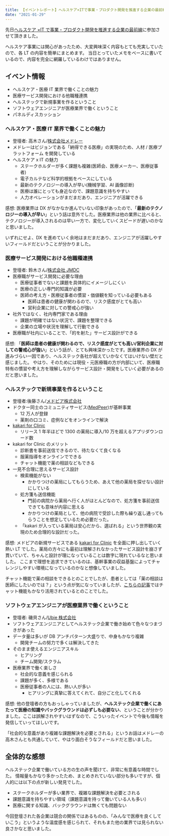```yaml
---
title: 【イベントレポート】ヘルスケア×ITで事業・プロダクト開発を推進する企業の最前線
date: "2021-01-29"
---
```


先日[ヘルスケア ×IT で事業・プロダクト開発を推進する企業の最前線](https://hsd.connpass.com/event/199258/)に参加させて頂きました。

ヘルスケア事業には関心があったため、大変興味深く内容もとても充実していたので、各 LT の内容を簡単にまとめます。
当日とっていたメモをベースに書いているので、内容を完全に網羅しているわけではありません。

## イベント情報

- ヘルスケア・医療 IT 業界で働くことの魅力
- 医療サービス開発における他職種連携
- ヘルステックで新規事業を作るということ
- ソフトウェアエンジニアが医療業界で働くということ
- パネルディスカッション

### ヘルスケア・医療 IT 業界で働くことの魅力

- 登壇者: 高木さん/[株式会社メドレー](https://www.medley.jp/about/)
- メドレーはビジョンである「納得できる医療」の実現のため、人材 / 医療プラットフォーム を開発している
- ヘルスケア x IT の魅力
  - ステークホルダーが多く課題も複雑(医師会、医療メーカー、医療従事者)
  - 電子カルテなど科学的根拠をベースにしている
  - 最新のテクノロジーの導入が早い(機械学習、AI 画像診断)
  - 医療は誰にとっても身近なので、課題意識を持ちやすい
  - 人力オペレーションがまだまだあり、エンジニアが活躍できる

感想:
医療業界は DX がなかなか進んでいない印象があったので、「**最新のテクノロジーの導入が早い**」という話は意外でした。医療業界は他の業界に比べると、テクノロジーが導入されるのは早い一方で、変化していくスピードが遅いのかなと思いました。

いずれにせよ、DX を進めていく余地はまだまだあり、エンジニアが活躍しやすいフィールドだということが分かりました。

### 医療サービス開発における他職種連携

- 登壇者: 鈴木さん/[株式会社 JMDC](https://www.jmdc.co.jp/profile/)
- 医療職がサービス開発に必要な理由
  - 医療従事者でないと課題を具体的にイメージしにくい
  - 医療の正しい専門的知識が必要
  - 医師の考え方・医療従事者の慣習・価値観を知っている必要もある
    - 医師は患者の健康が関わるので、リスク感度がとても高い
    - 営利企業に対しての警戒心が強い
- 社外ではなく、社内専門家である理由
  - 課題が明確ではない状況で、課題を整理できる
  - 企業の立場や状況を理解して行動できる
- 医療職が社内にいることで、「的を射た」サービス設計ができる

感想:
「**医師は患者の健康が関わるので、リスク感度がとても高い/営利企業に対しての警戒心が強い**」という話が、とても興味深かったです。医療業界の DX が進みづらい一因であり、ヘルステック各社が超えていかなくてはいけない壁だと感じました。
やはり、そのためには現役・元医療職の方が内部にいて、医療職特有の慣習や考え方を理解しながらサービス設計・開発をしていく必要があるのだと思いました。

### ヘルステックで新規事業を作るということ

- 登壇者:後藤さん/[メドピア株式会社](https://medpeer.co.jp/company/profile.html)
- ドクター同士のコミュニティサービス([MedPeer](https://medpeer.jp/))が基幹事業
  - 12 万人が登録
  - 薬剤の口コミ、症例などをオンラインで解決
- [kakari for Clinic](https://kakari-for-clinic.jp/)
  - リリース 1 年半ほどで 1300 の薬局に導入/10 万を超えるアプリダウンロード数
- kakari for Clinic のメリット
  - 診断書を事前送信できるので、待たなくて良くなる
  - 服薬指導をオンラインでできる
  - チャット機能で薬の相談などもできる
- 一見不合理に思えるサービス設計
  - 検索機能がない
    - かかりつけの薬局にしてもらうため、あえて他の薬局を探せない設計にしている
  - 処方箋も送信機能
    - 門前の病院から薬局へ行く人がほとんどなので、処方箋を事前送信できても意味が内容に思える
    - かかりつけの薬局として、他の病院で受診した際も繰り返し通ってもらうことを想定しているため必要だった。
  - 「kakari が入っている薬局は安心だから、選ばれる」という世界観の実現のため合理的な設計だった。

感想:
メドピアの新規サービスである [kakari for Clinic](https://kakari-for-clinic.jp/) を全面に押し出していく熱い LT でした。薬局の方々にも最初は理解されなかったサービス設計を崩さず貫いていて、ちゃんと設計が理になっていることは数字に現れているなと思いました。
ここまで理想を追求できているのは、基幹事業の収益基盤によってチャレンジしやすい環境になっているのかなと想像していました。

チャット機能で薬の相談をできるとのことでしたが、患者としては「薬の相談は医師にしたいのでは？」という点が気になっていましたが、[こちらの記事](https://medpeer.co.jp/corp_blog/1045.html)ではチャット機能もかなり活用されているとのことでした。

### ソフトウェアエンジニアが医療業界で働くということ

- 登壇者: 磯貝さん/[Ubie 株式会社](https://ubie.life/#company)
- ソフトウェアエンジニアとしてヘルステック企業で働き始めて色々なつまづきがあった
- データ量は多いが DB アンチパターン大盛りで、中身もかなり複雑
  - 開発チームの努力で多くは解決してきた
- そのまま使えるエンジニアスキル
  - ヒアリング
  - チーム開発/スクラム
- 医療業界で働く楽しさ
  - 社会的な意義を感じられる
  - 課題が多く、多様である
  - 医療従事者の人には、熱い人が多い
    - ヒアリングに真摯に答えてくれて、自分ごと化してくれる

感想:
他の登壇者の方もおっしゃっていましたが、**ヘルステック企業で働くにあたって医療の知識やバックグラウンドは必ずしも必要ない**、ということが分かりました。ここは誤解されやすいはずなので、こういったイベントで今後も情報を発信していってほしいです。

「社会的な意義があり複雑な課題解決を必要とされる」というお話はメドレーの高木さんとも共通していて、やはり面白そうなフィールドだと思いました。

## 全体的な感想

ヘルステック企業で働いている方の生の声を聞けて、非常に有意義な時間でした。
情報量もかなり多かったため、まとめきれていない部分も多いですが、個人的には以下の点が新しい発見でした。

- ステークホルダーが多い業界で、複雑な課題解決を必要とされる
- 課題意識を持ちやすい領域（課題意識を持って働いている人も多い）
- 医療に関する知識、バックグラウンドは無くても問題ない

今回登壇された各企業は競合の関係ではあるものの、「みんなで医療を良くしていこう」というような温度感を感じられて、それもまた他の業界では見られない良さかなと思いました。
